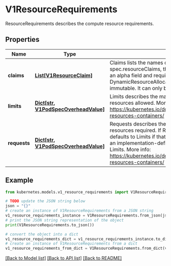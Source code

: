 # V1ResourceRequirements

ResourceRequirements describes the compute resource requirements.

## Properties

Name | Type | Description | Notes
------------ | ------------- | ------------- | -------------
**claims** | [**List[V1ResourceClaim]**](V1ResourceClaim.md) | Claims lists the names of resources, defined in spec.resourceClaims, that are used by this container.  This is an alpha field and requires enabling the DynamicResourceAllocation feature gate.  This field is immutable. It can only be set for containers. | [optional] 
**limits** | [**Dict[str, V1PodSpecOverheadValue]**](V1PodSpecOverheadValue.md) | Limits describes the maximum amount of compute resources allowed. More info: https://kubernetes.io/docs/concepts/configuration/manage-resources-containers/ | [optional] 
**requests** | [**Dict[str, V1PodSpecOverheadValue]**](V1PodSpecOverheadValue.md) | Requests describes the minimum amount of compute resources required. If Requests is omitted for a container, it defaults to Limits if that is explicitly specified, otherwise to an implementation-defined value. Requests cannot exceed Limits. More info: https://kubernetes.io/docs/concepts/configuration/manage-resources-containers/ | [optional] 

## Example

```python
from kubernetes.models.v1_resource_requirements import V1ResourceRequirements

# TODO update the JSON string below
json = "{}"
# create an instance of V1ResourceRequirements from a JSON string
v1_resource_requirements_instance = V1ResourceRequirements.from_json(json)
# print the JSON string representation of the object
print(V1ResourceRequirements.to_json())

# convert the object into a dict
v1_resource_requirements_dict = v1_resource_requirements_instance.to_dict()
# create an instance of V1ResourceRequirements from a dict
v1_resource_requirements_from_dict = V1ResourceRequirements.from_dict(v1_resource_requirements_dict)
```
[[Back to Model list]](../README.md#documentation-for-models) [[Back to API list]](../README.md#documentation-for-api-endpoints) [[Back to README]](../README.md)


